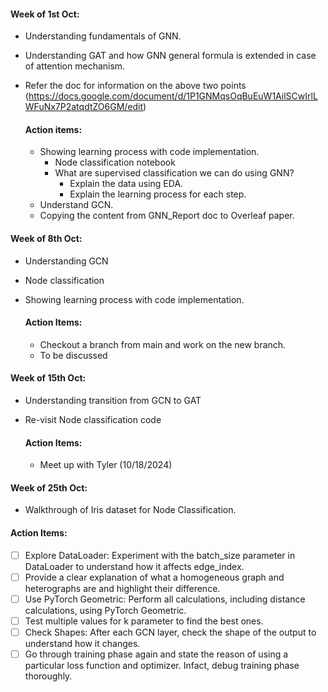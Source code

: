 #### Week of 1st Oct:
- Understanding fundamentals of GNN.
- Understanding GAT and how GNN general formula is extended in case of attention mechanism.
- Refer the doc for information on the above two points (https://docs.google.com/document/d/1P1GNMqsOqBuEuW1AilSCwIrlLWFuNx7P2atqdtZO6GM/edit)

  #### Action items:
  - Showing learning process with code implementation.
    - Node classification notebook
    - What are supervised classification we can do using GNN?
        - Explain the data using EDA.
        - Explain the learning process for each step.
  - Understand GCN.
  - Copying the content from GNN_Report doc to Overleaf paper.

#### Week of 8th Oct:
- Understanding GCN
- Node classification
- Showing learning process with code implementation.

  #### Action Items:
  - Checkout a branch from main and work on the new branch.
  - To be discussed

#### Week  of 15th Oct:
- Understanding transition from GCN to GAT
- Re-visit Node classification code

  #### Action Items:
  - Meet up with Tyler (10/18/2024)

#### Week of 25th Oct:
- Walkthrough of Iris dataset for Node Classification.

#### Action Items:

- [ ] Explore DataLoader: Experiment with the batch_size parameter in DataLoader to understand how it affects edge_index.
- [ ] Provide a clear explanation of what a homogeneous graph and heterographs are and highlight their difference.
- [ ] Use PyTorch Geometric: Perform all calculations, including distance calculations, using PyTorch Geometric.
- [ ] Test multiple values for k parameter to find the best ones.
- [ ] Check Shapes: After each GCN layer, check the shape of the output to understand how it changes.
- [ ] Go through training phase again and state the reason of using a particular loss function and optimizer. Infact, debug training phase thoroughly.